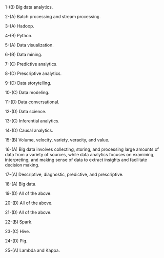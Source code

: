 1-(B) Big data analytics.

2-(A) Batch processing and stream processing.

3-(A) Hadoop.

4-(B) Python.

5-(A) Data visualization.

6-(B) Data mining.

7-(C) Predictive analytics.

8-(D) Prescriptive analytics.

9-(D) Data storytelling.

10-(C) Data modeling.

11-(D) Data conversational.

12-(D) Data science.

13-(C) Inferential analytics.

14-(D) Causal analytics.

15-(B) Volume, velocity, variety, veracity, and value.

16-(A) Big data involves collecting, storing, and processing large amounts of data from a variety of sources, while data analytics focuses on examining, interpreting, and making sense of data to extract insights and facilitate decision making.

17-(A) Descriptive, diagnostic, predictive, and prescriptive.

18-(A) Big data.

19-(D) All of the above.

20-(D) All of the above.

21-(D) All of the above.

22-(B) Spark.

23-(C) Hive.

24-(D) Pig.

25-(A) Lambda and Kappa.
